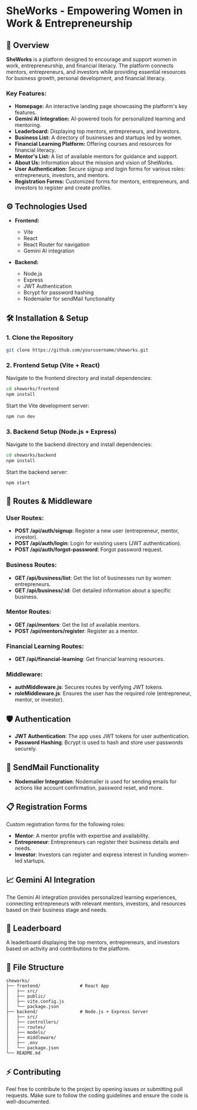 # SheWorks - Empowering Women in Work & Entrepreneurship

## 🚀 Overview

**SheWorks** is a platform designed to encourage and support women in work, entrepreneurship, and financial literacy. The platform connects mentors, entrepreneurs, and investors while providing essential resources for business growth, personal development, and financial literacy.

### Key Features:

-   **Homepage:** An interactive landing page showcasing the platform's key features.
-   **Gemini AI Integration:** AI-powered tools for personalized learning and mentoring.
-   **Leaderboard:** Displaying top mentors, entrepreneurs, and investors.
-   **Business List:** A directory of businesses and startups led by women.
-   **Financial Learning Platform:** Offering courses and resources for financial literacy.
-   **Mentor's List:** A list of available mentors for guidance and support.
-   **About Us:** Information about the mission and vision of SheWorks.
-   **User Authentication:** Secure signup and login forms for various roles: entrepreneurs, investors, and mentors.
-   **Registration Forms:** Customized forms for mentors, entrepreneurs, and investors to register and create profiles.

## ⚙️ Technologies Used

-   **Frontend:**

    -   Vite
    -   React
    -   React Router for navigation
    -   Gemini AI integration

-   **Backend:**
    -   Node.js
    -   Express
    -   JWT Authentication
    -   Bcrypt for password hashing
    -   Nodemailer for sendMail functionality

## 🛠 Installation & Setup

### 1. Clone the Repository

```bash
git clone https://github.com/yourusername/sheworks.git
```

### 2. Frontend Setup (Vite + React)

Navigate to the frontend directory and install dependencies:

```bash
cd sheworks/frontend
npm install
```

Start the Vite development server:

```bash
npm run dev
```

### 3. Backend Setup (Node.js + Express)

Navigate to the backend directory and install dependencies:

```bash
cd sheworks/backend
npm install
```

Start the backend server:

```bash
npm start
```

## 📝 Routes & Middleware

### User Routes:

-   **POST /api/auth/signup**: Register a new user (entrepreneur, mentor, investor).
-   **POST /api/auth/login**: Login for existing users (JWT authentication).
-   **POST /api/auth/forgot-password**: Forgot password request.

### Business Routes:

-   **GET /api/business/list**: Get the list of businesses run by women entrepreneurs.
-   **GET /api/business/:id**: Get detailed information about a specific business.

### Mentor Routes:

-   **GET /api/mentors**: Get the list of available mentors.
-   **POST /api/mentors/register**: Register as a mentor.

### Financial Learning Routes:

-   **GET /api/financial-learning**: Get financial learning resources.

### Middleware:

-   **authMiddleware.js**: Secures routes by verifying JWT tokens.
-   **roleMiddleware.js**: Ensures the user has the required role (entrepreneur, mentor, or investor).

## 🛡 Authentication

-   **JWT Authentication**: The app uses JWT tokens for user authentication.
-   **Password Hashing**: Bcrypt is used to hash and store user passwords securely.

## 💌 SendMail Functionality

-   **Nodemailer Integration**: Nodemailer is used for sending emails for actions like account confirmation, password reset, and more.

## 📋 Registration Forms

Custom registration forms for the following roles:

-   **Mentor**: A mentor profile with expertise and availability.
-   **Entrepreneur**: Entrepreneurs can register their business details and needs.
-   **Investor**: Investors can register and express interest in funding women-led startups.

## 📈 Gemini AI Integration

The Gemini AI integration provides personalized learning experiences, connecting entrepreneurs with relevant mentors, investors, and resources based on their business stage and needs.

## 🤖 Leaderboard

A leaderboard displaying the top mentors, entrepreneurs, and investors based on activity and contributions to the platform.

## 📂 File Structure

```
sheworks/
├── frontend/               # React App
│   ├── src/
│   ├── public/
│   ├── vite.config.js
│   └── package.json
├── backend/                # Node.js + Express Server
│   ├── src/
│   ├── controllers/
│   ├── routes/
│   ├── models/
│   ├── middleware/
│   ├── .env
│   └── package.json
└── README.md
```

## ⚡ Contributing

Feel free to contribute to the project by opening issues or submitting pull requests. Make sure to follow the coding guidelines and ensure the code is well-documented.
